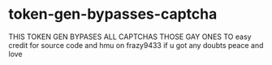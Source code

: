 # token-gen-bypasses-captcha
THIS TOKEN GEN BYPASES ALL CAPTCHAS THOSE GAY ONES TO easy credit for source code and hmu on frazy9433 if u got any doubts peace and love
